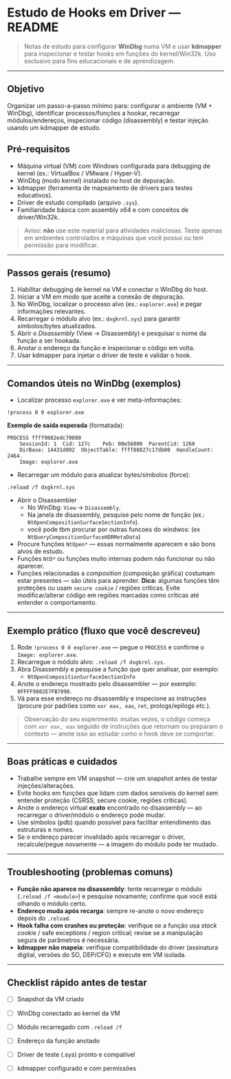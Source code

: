 # Estudo de Hooks em Driver — README

> Notas de estudo para configurar **WinDbg** numa VM e usar **kdmapper** para inspecionar e testar hooks em funções do kernel/Win32k. Uso exclusivo para fins educacionais e de aprendizagem.

---

## Objetivo
Organizar um passo-a-passo mínimo para: configurar o ambiente (VM + WinDbg), identificar processos/funções a hookar, recarregar módulos/endereços, inspecionar código (disassembly) e testar injeção usando um kdmapper de estudo.

## Pré-requisitos
- Máquina virtual (VM) com Windows configurada para debugging de kernel (ex.: VirtualBox / VMware / Hyper-V).
- WinDbg (modo kernel) instalado no host de depuração.
- kdmapper (ferramenta de mapeamento de drivers para testes educativos).
- Driver de estudo compilado (arquivo `.sys`).
- Familiaridade básica com assembly x64 e com conceitos de driver/Win32k.

> Aviso: **não** use este material para atividades maliciosas. Teste apenas em ambientes controlados e máquinas que você possui ou tem permissão para modificar.

---

## Passos gerais (resumo)
1. Habilitar debugging de kernel na VM e conectar o WinDbg do host.
2. Iniciar a VM em modo que aceite a conexão de depuração.
3. No WinDbg, localizar o processo alvo (ex.: `explorer.exe`) e pegar informações relevantes.
4. Recarregar o módulo alvo (ex.: `dxgkrnl.sys`) para garantir símbolos/bytes atualizados.
5. Abrir o *Disassembly* (View → Disassembly) e pesquisar o nome da função a ser hookada.
6. Anotar o endereço da função e inspecionar o código em volta.
7. Usar kdmapper para injetar o driver de teste e validar o hook.

---

## Comandos úteis no WinDbg (exemplos)

- Localizar processo `explorer.exe` e ver meta-informações:

```text
!process 0 0 explorer.exe
```

**Exemplo de saída esperada** (formatada):

```
PROCESS ffff9882edc70080
    SessionId: 1  Cid: 127c    Peb: 00e56000  ParentCid: 1260
    DirBase: 14431d002  ObjectTable: ffff88827c17db00  HandleCount: 2464.
    Image: explorer.exe
```

- Recarregar um módulo para atualizar bytes/símbolos (force):

```text
.reload /f dxgkrnl.sys
```

- Abrir o Disassembler
  - No WinDbg: `View` → `Disassembly`.
  - Na janela de disassembly, pesquise pelo nome de função (ex.: `NtOpenCompositionSurfaceSectionInfo`).
  - você pode tbm procurar por outras funcoes do windwos:
  (ex `NtQueryCompositionSurfaceHDRMetaData`)
- Procure funções `NtOpen*` — essas normalmente aparecem e são bons alvos de estudo.
- Funções `NtD*` ou funções muito internas podem não funcionar ou não aparecer.
- Funções relacionadas a *composition* (composição gráfica) costumam estar presentes — são úteis para aprender.
**Dica:** algumas funções têm proteções ou usam `secure cookie` / regiões críticas. Evite modificar/alterar código em regiões marcadas como críticas até entender o comportamento.

---

## Exemplo prático (fluxo que você descreveu)
1. Rode `!process 0 0 explorer.exe` — pegue o `PROCESS` e confirme o `Image: explorer.exe`.
2. Recarregue o módulo alvo: `.reload /f dxgkrnl.sys`.
3. Abra Disassembly e pesquise a função que quer analisar, por exemplo:
   - `NtOpenCompositionSurfaceSectionInfo`
4. Anote o endereço mostrado pelo disassembler — por exemplo: `0FFFF9882E7FB7090`.
5. Vá para esse endereço no disassembly e inspecione as instruções (procure por padrões como `xor eax, eax`, `ret`, prologs/epilogs etc.).

> Observação do seu experimento: muitas vezes, o código começa com `xor eax, eax` seguido de instruções que retornam ou preparam o contexto — anote isso ao estudar como o hook deve se comportar.

---

## Boas práticas e cuidados
- Trabalhe sempre em VM snapshot — crie um snapshot antes de testar injeções/alterações.
- Evite hooks em funções que lidam com dados sensíveis do kernel sem entender proteção (CSRSS, secure cookie, regiões críticas).
- Anote o endereço virtual **exato** encontrado no disassembly — ao recarregar o driver/módulo o endereço pode mudar.
- Use símbolos (pdb) quando possível para facilitar entendimento das estruturas e nomes.
- Se o endereço parecer invalidado após recarregar o driver, recalcule/pegue novamente — a imagem do módulo pode ter mudado.

---

## Troubleshooting (problemas comuns)
- **Função não aparece no disassembly**: tente recarregar o módulo (`.reload /f <module>`) e pesquise novamente; confirme que você está olhando o módulo certo.
- **Endereço muda após recarga**: sempre re-anote o novo endereço depois do `.reload`.
- **Hook falha com crashes ou proteção**: verifique se a função usa *stack cookie* / safe exceptions / region critical; revise se a manipulação segura de parâmetros é necessária.
- **kdmapper não mapeia**: verifique compatibilidade do driver (assinatura digital, versões do SO, DEP/CFG) e execute em VM isolada.

---

## Checklist rápido antes de testar
- [ ] Snapshot da VM criado
- [ ] WinDbg conectado ao kernel da VM
- [ ] Módulo recarregado com `.reload /f`
- [ ] Endereço da função anotado
- [ ] Driver de teste (.sys) pronto e compatível
- [ ] kdmapper configurado e com permissões


